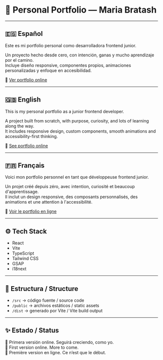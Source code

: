 # 🎨 Personal Portfolio — Maria Bratash

---

## 🇪🇸 Español

Este es mi portfolio personal como desarrolladora frontend junior.

Un proyecto hecho desde cero, con intención, ganas y mucho aprendizaje por el camino.  
Incluye diseño responsive, componentes propios, animaciones personalizadas y enfoque en accesibilidad.

📍 [Ver portfolio online](https://merybr.github.io/personal-website/)

---

## 🇬🇧 English

This is my personal portfolio as a junior frontend developer.

A project built from scratch, with purpose, curiosity, and lots of learning along the way.  
It includes responsive design, custom components, smooth animations and accessibility-first thinking.

📍 [See portfolio online](https://merybr.github.io/personal-website/)

---

## 🇫🇷 Français

Voici mon portfolio personnel en tant que développeuse frontend junior.

Un projet créé depuis zéro, avec intention, curiosité et beaucoup d'apprentissage.  
Il inclut un design responsive, des composants personnalisés, des animations et une attention à l'accessibilité.

📍 [Voir le portfolio en ligne](https://merybr.github.io/personal-website/)

---

## ⚙️ Tech Stack

- React
- Vite
- TypeScript
- Tailwind CSS
- GSAP
- i18next

---

## 📁 Estructura / Structure

- `/src` → código fuente / source code
- `/public` → archivos estáticos / static assets
- `/dist` → generado por Vite / Vite build output

---

## ✨ Estado / Status

🌱 Primera versión online. Seguirá creciendo, como yo.  
🌱 First version online. More to come.  
🌱 Première version en ligne. Ce n’est que le début.

